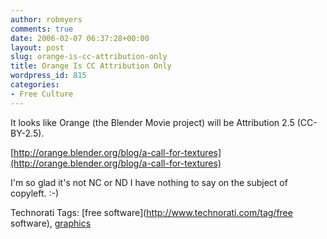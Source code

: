 ```yaml
---
author: robmyers
comments: true
date: 2006-02-07 06:37:28+00:00
layout: post
slug: orange-is-cc-attribution-only
title: Orange Is CC Attribution Only
wordpress_id: 815
categories:
- Free Culture
---
```


  
It looks like Orange (the Blender Movie project) will be Attribution 2.5 (CC-BY-2.5).  


  
[http://orange.blender.org/blog/a-call-for-textures](http://orange.blender.org/blog/a-call-for-textures)  


  
I'm so glad it's not NC or ND I have nothing to say on the subject of copyleft. :-)  


  


Technorati Tags: [free software](http://www.technorati.com/tag/free software), [graphics](http://www.technorati.com/tag/graphics)

  



